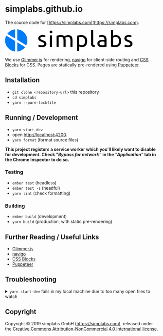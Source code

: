 # simplabs.github.io

The source code for [https://simplabs.com](https://simplabs.com).

![simplabs logo](./public/assets/images/logos/simplabs.svg)

We use [Glimmer.js](https://glimmerjs.com) for rendering,
[navigo](https://github.com/krasimir/navigo) for client-side routing and
[CSS Blocks](https://css-blocks.com) for CSS. Pages are statically pre-rendered
using [Puppeteer](https://pptr.dev).

## Installation

- `git clone <repository-url>` this repository
- `cd simplabs`
- `yarn --pure-lockfile`

## Running / Development

- `yarn start-dev`
- open [http://localhost:4200](http://localhost:4200).
- `yarn format` (format source files)

**This project registers a service worker which you'll likely want to disable
for development. Check _"Bypass for network"_ in the _"Application"_ tab in the
Chrome Inspector to do so.**

### Testing

- `ember test` (headless)
- `ember test -s` (headful)
- `yarn lint` (check formatting)

### Building

- `ember build` (development)
- `yarn build` (production, with static pre-rendering)

## Further Reading / Useful Links

- [Glimmer.js](https://glimmerjs.com)
- [navigo](https://github.com/krasimir/navigo)
- [CSS Blocks](https://css-blocks.com)
- [Puppeteer](https://pptr.dev)

## Troubleshooting

 <details>
  <summary><code>yarn start-dev</code> fails in my local machine due to too many open files to watch</summary>
  
  You need to increase the max open files limit in your Operating System: https://wilsonmar.github.io/maximum-limits/
  
  <a href="https://wilsonmar.github.io/maximum-limits/">More details here</a>
</details>

## Copyright

Copyright &copy; 2019 simplabs GmbH (https://simplabs.com), released under the
[Creative Commons Attribution-NonCommercial 4.0 International license](https://creativecommons.org/licenses/by-nc/4.0/).
